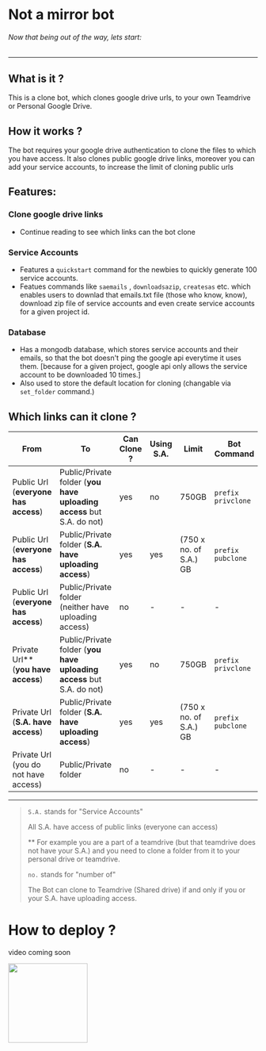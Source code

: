 # Not a mirror bot
###### Now that being out of the way, lets start:
---
## What is it ?

This is a clone bot, which clones google drive urls, to your own Teamdrive or Personal Google Drive.

## How it works ?

The bot requires your google drive authentication to clone the files to which you have access. It also clones public google drive links, moreover you can add your service accounts, to increase the limit of cloning public urls

## Features:

### Clone google drive links
- Continue reading to see which links can the bot clone

### Service Accounts
- Features a `quickstart` command for the newbies to quickly generate 100 service accounts.
- Featues commands like `saemails` , `downloadsazip`, `createsas` etc. which enables users to downlad that emails.txt file (those who know, know), download zip file of service accounts and even create service accounts for a given project id.

### Database
- Has a mongodb database, which stores service accounts and their emails, so that the bot doesn't ping the google api everytime it uses them. [because for a given project, google api only allows the service account to be downloaded 10 times.]
- Also used to store the default location for cloning (changable via `set_folder` command.)



## Which links can it clone ?

| From  | To  | Can Clone ?  | Using S.A. | Limit  | Bot Command |
| ------------ | ------------ | ------------ | ------------ | ------------ | ------------ |
| Public Url (**everyone has access**)  | Public/Private folder (**you have uploading access** but S.A. do not)  | yes  |no| 750GB  |`prefix privclone`|
|  Public Url (**everyone has access**) |  Public/Private folder (**S.A. have uploading access**) | yes  |yes| (750 x no. of S.A.) GB  |`prefix pubclone`|
|  Public Url (**everyone has access**) |  Public/Private folder (neither have uploading access) | no  |-| -  |-|
| Private Url** (**you have access**)  | Public/Private folder (**you have uploading access** but S.A. do not)  | yes  |no| 750GB  |`prefix privclone`|
|  Private Url (**S.A. have access**) |  Public/Private folder (**S.A. have uploading access**) |  yes |yes|  (750 x no. of S.A.) GB |`prefix pubclone`|
|  Private Url (you do not have access) |  Public/Private folder |  no |-|  - |-|
---

> `S.A.` stands for "Service Accounts"
> 
> All S.A. have access of public links (everyone can access)
> 
> ** For example you are a part of a teamdrive (but that teamdrive does not have your S.A.) and you need to clone a folder from it to your personal drive or teamdrive.
> 
> `no.` stands for "number of"
> 
> The Bot can clone to Teamdrive (Shared drive) if and only if you or your S.A. have uploading access.

# How to deploy ?

video coming soon 
<p><a href="https://www.google.com"> <img src="https://img.shields.io/badge/See%20Video-black?style=for-the-badge&logo=YouTube" width="160""/></a></p>









